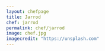 ```yaml
---
layout: chefpage
title: Jarrod
chef: jarrod
permalink: chef/jarrod
image: chef.jpg
imagecredit: "https://unsplash.com"
---
```

